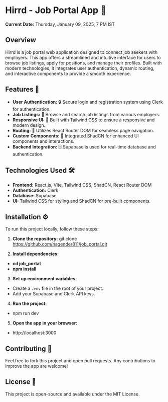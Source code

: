 # Hirrd - Job Portal App 🚀

**Current Date:** Thursday, January 09, 2025, 7 PM IST

## Overview
Hirrd is a job portal web application designed to connect job seekers with employers. This app offers a streamlined and intuitive interface for users to browse job listings, apply for positions, and manage their profiles. Built with modern technologies, it integrates user authentication, dynamic routing, and interactive components to provide a smooth experience.

## Features 🌟
- **User Authentication:** 🔒 Secure login and registration system using Clerk for authentication.
- **Job Listings:** 📄 Browse and search job listings from various employers.
- **Responsive UI:** 📱 Built with Tailwind CSS to ensure a responsive and modern design.
- **Routing:** 🔄 Utilizes React Router DOM for seamless page navigation.
- **Custom Components:** 🎨 Integrated ShadCN for enhanced UI components and interactions.
- **Backend Integration:** 🗄️ Supabase is used for real-time database and authentication.

## Technologies Used 🛠️
- **Frontend:** React.js, Vite, Tailwind CSS, ShadCN, React Router DOM
- **Authentication:** Clerk
- **Database:** Supabase
- **UI:** Tailwind CSS for styling and ShadCN for pre-built components.

## Installation ⚙️
To run this project locally, follow these steps:

1. **Clone the repository:**
git clone https://github.com/nagender811/job_portal.git


2. **Install dependencies:**
- **cd job_portal**
- **npm install**


3. **Set up environment variables:**
- Create a `.env` file in the root of your project.
- Add your Supabase and Clerk API keys.

4. **Run the project:**
-  npm run dev


5. **Open the app in your browser:**
-  http://localhost:3000


## Contributing 🤝
Feel free to fork this project and open pull requests. Any contributions to improve the app are welcome!

## License 📜
This project is open-source and available under the MIT License.
